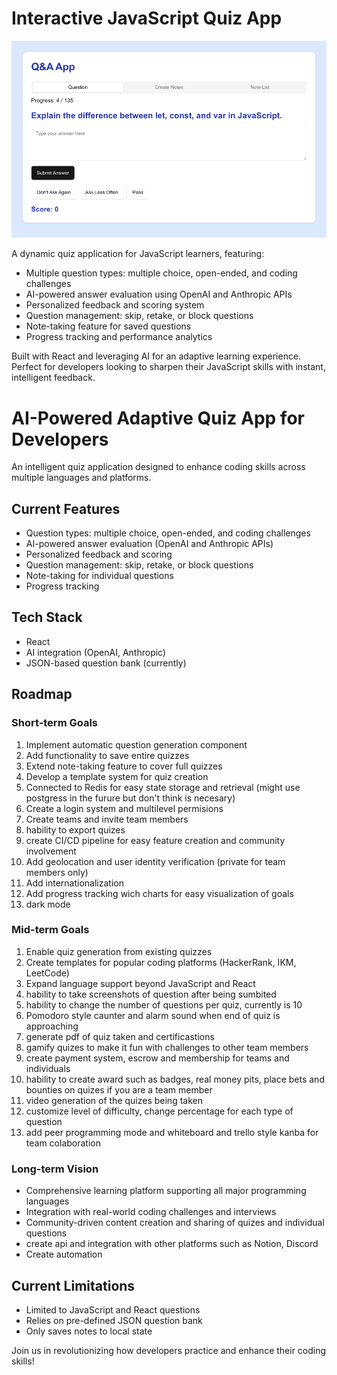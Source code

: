 
# Interactive JavaScript Quiz App

![App Screenshot](./public/app-image.png)

A dynamic quiz application for JavaScript learners, featuring:

- Multiple question types: multiple choice, open-ended, and coding challenges
- AI-powered answer evaluation using OpenAI and Anthropic APIs
- Personalized feedback and scoring system
- Question management: skip, retake, or block questions
- Note-taking feature for saved questions
- Progress tracking and performance analytics

Built with React and leveraging AI for an adaptive learning experience. Perfect for developers looking to sharpen their JavaScript skills with instant, intelligent feedback.


# AI-Powered Adaptive Quiz App for Developers

An intelligent quiz application designed to enhance coding skills across multiple languages and platforms.

## Current Features
- Question types: multiple choice, open-ended, and coding challenges
- AI-powered answer evaluation (OpenAI and Anthropic APIs)
- Personalized feedback and scoring
- Question management: skip, retake, or block questions
- Note-taking for individual questions
- Progress tracking

## Tech Stack
- React
- AI integration (OpenAI, Anthropic)
- JSON-based question bank (currently)

## Roadmap

### Short-term Goals
1. Implement automatic question generation component
2. Add functionality to save entire quizzes
3. Extend note-taking feature to cover full quizzes
4. Develop a template system for quiz creation
5. Connected to Redis for easy state storage and retrieval (might use postgress in the furure but don't think is necesary)
6. Create a login system and multilevel permisions
7. Create teams and invite team members
8. hability to export quizes
9. create CI/CD pipeline for easy feature creation and community involvement
10. Add geolocation and user identity verification (private for team members only)
11. Add internationalization
12. Add progress tracking wich charts for easy visualization of goals
13. dark mode

### Mid-term Goals
1. Enable quiz generation from existing quizzes
2. Create templates for popular coding platforms (HackerRank, IKM, LeetCode)
3. Expand language support beyond JavaScript and React
4. hability to take screenshots of question after being sumbited
5. hability to change the number of questions per quiz, currently is 10
6. Pomodoro style caunter and alarm sound when end of quiz is approaching
7. generate pdf of quiz taken and certificastions
8. gamify quizes to make it fun with challenges to other team members
9. create payment system, escrow and membership for teams and individuals
10. hability to create award such as badges, real money pits, place bets and bounties on quizes if you are a team member
11. video generation of the quizes being taken
12. customize level of difficulty, change percentage for each type of question
13. add peer programming mode and whiteboard and trello style kanba for team colaboration 

### Long-term Vision
- Comprehensive learning platform supporting all major programming languages
- Integration with real-world coding challenges and interviews
- Community-driven content creation and sharing of quizes and individual questions
- create api and integration with other platforms such as Notion, Discord
- Create automation

## Current Limitations
- Limited to JavaScript and React questions
- Relies on pre-defined JSON question bank
- Only saves notes to local state

Join us in revolutionizing how developers practice and enhance their coding skills!
